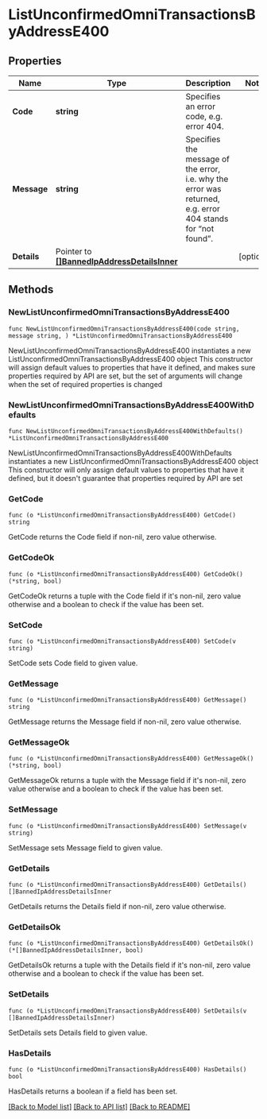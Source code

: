 # ListUnconfirmedOmniTransactionsByAddressE400

## Properties

Name | Type | Description | Notes
------------ | ------------- | ------------- | -------------
**Code** | **string** | Specifies an error code, e.g. error 404. | 
**Message** | **string** | Specifies the message of the error, i.e. why the error was returned, e.g. error 404 stands for “not found”. | 
**Details** | Pointer to [**[]BannedIpAddressDetailsInner**](BannedIpAddressDetailsInner.md) |  | [optional] 

## Methods

### NewListUnconfirmedOmniTransactionsByAddressE400

`func NewListUnconfirmedOmniTransactionsByAddressE400(code string, message string, ) *ListUnconfirmedOmniTransactionsByAddressE400`

NewListUnconfirmedOmniTransactionsByAddressE400 instantiates a new ListUnconfirmedOmniTransactionsByAddressE400 object
This constructor will assign default values to properties that have it defined,
and makes sure properties required by API are set, but the set of arguments
will change when the set of required properties is changed

### NewListUnconfirmedOmniTransactionsByAddressE400WithDefaults

`func NewListUnconfirmedOmniTransactionsByAddressE400WithDefaults() *ListUnconfirmedOmniTransactionsByAddressE400`

NewListUnconfirmedOmniTransactionsByAddressE400WithDefaults instantiates a new ListUnconfirmedOmniTransactionsByAddressE400 object
This constructor will only assign default values to properties that have it defined,
but it doesn't guarantee that properties required by API are set

### GetCode

`func (o *ListUnconfirmedOmniTransactionsByAddressE400) GetCode() string`

GetCode returns the Code field if non-nil, zero value otherwise.

### GetCodeOk

`func (o *ListUnconfirmedOmniTransactionsByAddressE400) GetCodeOk() (*string, bool)`

GetCodeOk returns a tuple with the Code field if it's non-nil, zero value otherwise
and a boolean to check if the value has been set.

### SetCode

`func (o *ListUnconfirmedOmniTransactionsByAddressE400) SetCode(v string)`

SetCode sets Code field to given value.


### GetMessage

`func (o *ListUnconfirmedOmniTransactionsByAddressE400) GetMessage() string`

GetMessage returns the Message field if non-nil, zero value otherwise.

### GetMessageOk

`func (o *ListUnconfirmedOmniTransactionsByAddressE400) GetMessageOk() (*string, bool)`

GetMessageOk returns a tuple with the Message field if it's non-nil, zero value otherwise
and a boolean to check if the value has been set.

### SetMessage

`func (o *ListUnconfirmedOmniTransactionsByAddressE400) SetMessage(v string)`

SetMessage sets Message field to given value.


### GetDetails

`func (o *ListUnconfirmedOmniTransactionsByAddressE400) GetDetails() []BannedIpAddressDetailsInner`

GetDetails returns the Details field if non-nil, zero value otherwise.

### GetDetailsOk

`func (o *ListUnconfirmedOmniTransactionsByAddressE400) GetDetailsOk() (*[]BannedIpAddressDetailsInner, bool)`

GetDetailsOk returns a tuple with the Details field if it's non-nil, zero value otherwise
and a boolean to check if the value has been set.

### SetDetails

`func (o *ListUnconfirmedOmniTransactionsByAddressE400) SetDetails(v []BannedIpAddressDetailsInner)`

SetDetails sets Details field to given value.

### HasDetails

`func (o *ListUnconfirmedOmniTransactionsByAddressE400) HasDetails() bool`

HasDetails returns a boolean if a field has been set.


[[Back to Model list]](../README.md#documentation-for-models) [[Back to API list]](../README.md#documentation-for-api-endpoints) [[Back to README]](../README.md)



